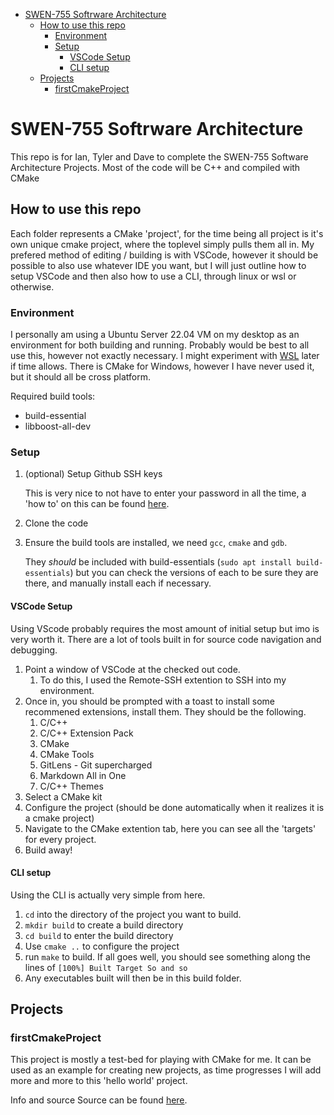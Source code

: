 - [SWEN-755 Softrware Architecture](#swen-755-softrware-architecture)
  - [How to use this repo](#how-to-use-this-repo)
    - [Environment](#environment)
    - [Setup](#setup)
      - [VSCode Setup](#vscode-setup)
      - [CLI setup](#cli-setup)
  - [Projects](#projects)
    - [firstCmakeProject](#firstcmakeproject)


# SWEN-755 Softrware Architecture
This repo is for Ian, Tyler and Dave to complete the SWEN-755 Software Architecture Projects. Most of the code will be C++ and compiled with CMake
## How to use this repo
Each folder represents a CMake 'project', for the time being all project is it's own unique cmake project, where the toplevel simply pulls them all in. My prefered method of editing / building is with VSCode, however it should be possible to also use whatever IDE you want, but I will just outline how to setup VSCode and then also how to use a CLI, through linux or wsl or otherwise.

### Environment
I personally am using a Ubuntu Server 22.04 VM on my desktop as an environment for both building and running. Probably would be best to all use this, however not exactly necessary. I might experiment with [WSL](https://docs.microsoft.com/en-us/windows/wsl/about) later if time allows. There is CMake for Windows, however I have never used it, but it should all be cross platform.

Required build tools:
* build-essential
* libboost-all-dev

### Setup
1. (optional) Setup Github SSH keys
   
   This is very nice to not have to enter your password in all the time, a 'how to' on this can be found [here](https://docs.github.com/en/authentication/connecting-to-github-with-ssh).
2.  Clone the code
3.  Ensure the build tools are installed, we need `gcc`, `cmake` and `gdb`. 
   
    They *should* be included with build-essentials (`sudo apt install build-essentials`) but you can check the versions of each to be sure they are there, and manually install each if necessary.
#### VSCode Setup
Using VScode probably requires the most amount of initial setup but imo is very worth it. There are a lot of tools built in for source code navigation and debugging.
1. Point a window of VSCode at the checked out code.
   1. To do this, I used the Remote-SSH extention to SSH into my environment.
2. Once in, you should be prompted with a toast to install some recommened extensions, install them. They should be the following.
   1. C/C++
   2. C/C++ Extension Pack
   3. CMake
   4. CMake Tools
   5. GitLens - Git supercharged
   6. Markdown All in One
   7. C/C++ Themes
3. Select a CMake kit
4. Configure the project (should be done automatically when it realizes it is a cmake project)
5. Navigate to the CMake extention tab, here you can see all the 'targets' for every project. 
6. Build away!

#### CLI setup
Using the CLI is actually very simple from here. 
1. `cd` into the directory of the project you want to build.
2. `mkdir build` to create a build directory
3. `cd build` to enter the build directory
4. Use `cmake ..` to configure the project
5. run `make` to build. If all goes well, you should see something along the lines of `[100%] Built Target So and so`
6. Any executables built will then be in this build folder. 

## Projects
### firstCmakeProject
This project is mostly a test-bed for playing with CMake for me. It can be used as an example for creating new projects, as time progresses I will add more and more to this 'hello world' project.

Info and source Source can be found [here](firstCmakeProject).
